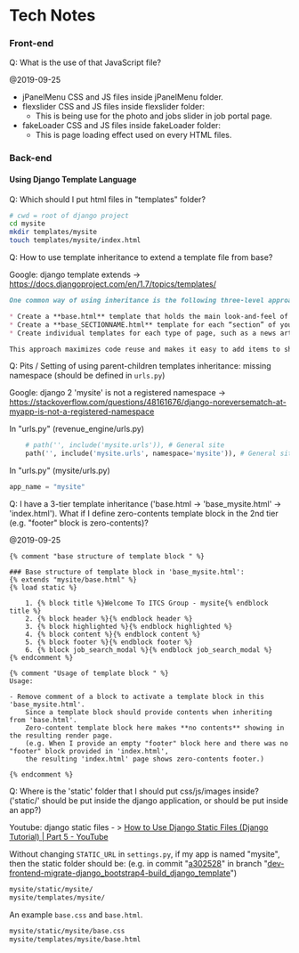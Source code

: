 # Tech Notes

### Front-end

Q: What is the use of that JavaScript file?

@2019-09-25

* jPanelMenu CSS and JS files inside jPanelMenu folder.
* flexslider CSS and JS files inside flexslider folder:
  *  This is being use for the photo and jobs slider in job portal page.
* fakeLoader CSS and JS files inside fakeLoader folder:
  * This is page loading effect used on every HTML files. 

### Back-end

#### Using Django Template Language

Q: Which should I put html files in "templates" folder?

```bash
# cwd = root of django project
cd mysite
mkdir templates/mysite
touch templates/mysite/index.html
```



Q: How to use template inheritance to extend a template file from base?

Google: django template extends -> https://docs.djangoproject.com/en/1.7/topics/templates/

```markdown
One common way of using inheritance is the following three-level approach:

* Create a **base.html** template that holds the main look-and-feel of your site.
* Create a **base_SECTIONNAME.html** template for each “section” of your site. For example, **base_news.html**, **base_sports.html**. These templates all extend **base.html** and include section-specific styles/design.
* Create individual templates for each type of page, such as a news article or blog entry. These templates extend the appropriate section template.

This approach maximizes code reuse and makes it easy to add items to shared content areas, such as section-wide navigation.
```



Q: Pits / Setting of using parent-children templates inheritance: missing namespace (should be defined in `urls.py`)

Google: django 2 'mysite' is not a registered namespace -> https://stackoverflow.com/questions/48161676/django-noreversematch-at-myapp-is-not-a-registered-namespace

In "urls.py" (revenue_engine/urls.py)

```python
    # path('', include('mysite.urls')), # General site
    path('', include('mysite.urls', namespace='mysite')), # General site
```

In "urls.py" (mysite/urls.py)

```python
app_name = "mysite"
```



Q: I have a 3-tier template inheritance ('base.html -> 'base_mysite.html' -> 'index.html'). What if I define zero-contents template block in the 2nd tier (e.g. "footer" block is zero-contents)?

@2019-09-25

```django
{% comment "base structure of template block " %} 

### Base structure of template block in 'base_mysite.html': 
{% extends "mysite/base.html" %}
{% load static %}

    1. {% block title %}Welcome To ITCS Group - mysite{% endblock title %}
    2. {% block header %}{% endblock header %}
    3. {% block highlighted %}{% endblock highlighted %}
    4. {% block content %}{% endblock content %}
    5. {% block footer %}{% endblock footer %}
    6. {% block job_search_modal %}{% endblock job_search_modal %}
{% endcomment %}

{% comment "Usage of template block " %} 
Usage:

- Remove comment of a block to activate a template block in this 'base_mysite.html'.
    Since a template block should provide contents when inheriting from 'base.html'.
    Zero-content template block here makes **no contents** showing in the resulting render page.
    (e.g. When I provide an empty "footer" block here and there was no "footer" block provided in 'index.html',
    the resulting 'index.html' page shows zero-contents footer.)

{% endcomment %}
```



Q: Where is the 'static' folder that I should put css/js/images inside? ('static/' should be put inside the django application, or should be put inside an app?)

Youtube: django static files - > [How to Use Django Static Files (Django Tutorial) | Part 5 - YouTube](https://www.youtube.com/watch?v=3ETQf3TQ9gc&list=PLw02n0FEB3E3VSHjyYMcFadtQORvl1Ssj&index=5)

Without changing `STATIC_URL` in `settings.py`, if my app is named "mysite", then the static folder should be:
(e.g. in commit "[a302528](https://github.com/itcs-dev-team/revenue-engine/commit/a302528cc67ecd6a33cf65cb9cd690c1a0eadf24)" in branch "[dev-frontend-migrate-django_bootstrap4-build_django_template](https://github.com/itcs-dev-team/revenue-engine/commits/dev-frontend-migrate-django_bootstrap4-build_django_template)")

```bash
mysite/static/mysite/
mysite/templates/mysite/
```

An example `base.css` and `base.html`.

```bash
mysite/static/mysite/base.css
mysite/templates/mysite/base.html
```

